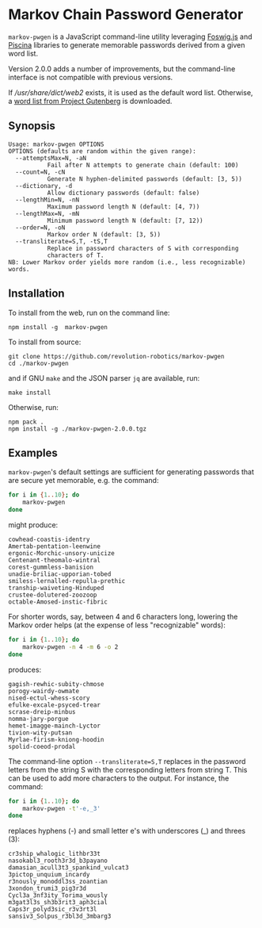 # Markov Chain Password Generator

`markov-pwgen` is a JavaScript command-line utility leveraging
[Foswig.js](https://github.com/mrsharpoblunto/foswig.js/) and
[Piscina](https://github.com/piscinajs/piscina) libraries
to generate memorable passwords derived from a given word list.

Version 2.0.0 adds a number of improvements, but the command-line
interface is not compatible with previous versions.

If _/usr/share/dict/web2_ exists, it is used as the default word list.
Otherwise, a
[word list from Project Gutenberg](https://www.gutenberg.org/files/3201/files/SINGLE.TXT) is downloaded.

## Synopsis

```
Usage: markov-pwgen OPTIONS
OPTIONS (defaults are random within the given range):
  --attemptsMax=N, -aN
           Fail after N attempts to generate chain (default: 100)
  --count=N, -cN
           Generate N hyphen-delimited passwords (default: [3, 5))
  --dictionary, -d
           Allow dictionary passwords (default: false)
  --lengthMin=N, -nN
           Maximum password length N (default: [4, 7))
  --lengthMax=N, -mN
           Minimum password length N (default: [7, 12))
  --order=N, -oN
           Markov order N (default: [3, 5))
  --transliterate=S,T, -tS,T
           Replace in password characters of S with corresponding
           characters of T.
NB: Lower Markov order yields more random (i.e., less recognizable) words.
```

## Installation

To install from the web, run on the command line:

```
npm install -g  markov-pwgen
```

To install from source:

```
git clone https://github.com/revolution-robotics/markov-pwgen
cd ./markov-pwgen
```

and if GNU `make` and the JSON parser `jq` are
available, run:

```
make install
```

Otherwise, run:

```
npm pack .
npm install -g ./markov-pwgen-2.0.0.tgz
```

## Examples

`markov-pwgen`'s default settings are sufficient for generating
passwords that are secure yet memorable, e.g. the command:

```bash
for i in {1..10}; do
    markov-pwgen
done
```

might produce:

```
cowhead-coastis-identry
Amertab-pentation-leenwine
ergonic-Morchic-unsory-unicize
Centenant-theomalo-wintral
corest-gummless-banision
unadie-briliac-upporian-tobed
smiless-lernalled-repulla-prethic
tranship-waiveting-Hinduped
crustee-dolutered-zoozoop
octable-Amosed-instic-fibric
```

For shorter words, say, between 4 and 6 characters long, lowering the
Markov order helps (at the expense of less "recognizable" words):

```bash
for i in {1..10}; do
    markov-pwgen -n 4 -m 6 -o 2
done
```

produces:

```
gagish-rewhic-subity-chmose
porogy-wairdy-owmate
nised-ectul-whess-scory
efulke-excale-psyced-trear
scrase-dreip-minbus
nomma-jary-porgue
hemet-imagge-mainch-Lyctor
tivion-wity-putsan
Myrlae-firism-kniong-hoodin
spolid-coeod-prodal
```

The command-line option `--transliterate=S,T` replaces in the
password letters from the string S with the corresponding
letters from string T. This can be used to add more characters to the
output.  For instance, the command:

```bash
for i in {1..10}; do
    markov-pwgen -t'-e,_3'
done
```

replaces hyphens (-) and small letter e's with underscores (_) and
threes (3):

```
cr3ship_whalogic_lithbr33t
nasokabl3_rooth3r3d_b3payano
damasian_acull3t3_spankind_vulcat3
3pictop_unquium_incardy
r3nously_monoddl3ss_zoantian
3xondon_trumi3_pig3r3d
Cycl3a_3nf3ity_Torima_wously
m3gat3l3s_sh3b3rit3_aph3cial
Caps3r_polyd3sic_r3v3rt3l
sansiv3_Solpus_r3bl3d_3mbarg3
```
